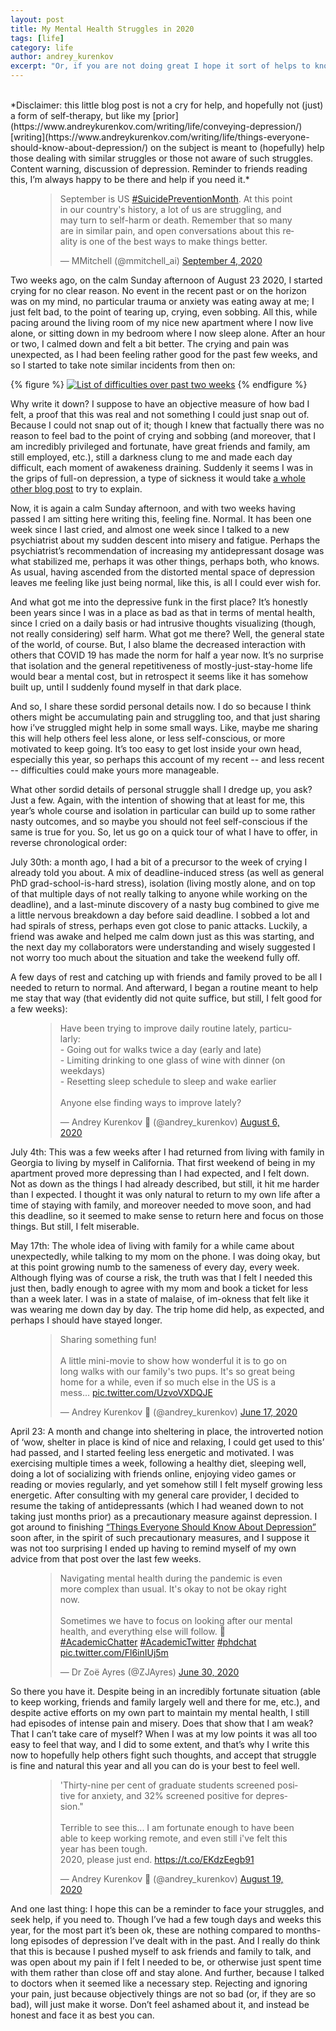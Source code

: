 ```yaml
---
layout: post
title: My Mental Health Struggles in 2020
tags: [life]
category: life
author: andrey_kurenkov
excerpt: "Or, if you are not doing great I hope it sort of helps to know I've been in rough spots too."
---
```

<br>
*Disclaimer: this little blog post is not a cry for help, and hopefully not (just) a form of self-therapy, but like my [prior](https://www.andreykurenkov.com/writing/life/conveying-depression/) [writing](https://www.andreykurenkov.com/writing/life/things-everyone-should-know-about-depression/) on the subject is meant to (hopefully) help those dealing with similar struggles or those not aware of such struggles. Content warning, discussion of depression. Reminder to friends reading this, I’m always happy to be there and help if you need it.*

<figure>
<blockquote class="twitter-tweet"><p lang="en" dir="ltr">September is US <a href="https://twitter.com/hashtag/SuicidePreventionMonth?src=hash&amp;ref_src=twsrc%5Etfw">#SuicidePreventionMonth</a>. At this point in our country&#39;s history, a lot of us are struggling, and may turn to self-harm or death. Remember that so many are in similar pain, and open conversations about this reality is one of the best ways to make things better.</p>&mdash; MMitchell (@mmitchell_ai) <a href="https://twitter.com/mmitchell_ai/status/1301967935884337154?ref_src=twsrc%5Etfw">September 4, 2020</a></blockquote> <script async src="https://platform.twitter.com/widgets.js" charset="utf-8"></script> 
</figure>

Two weeks ago, on the calm Sunday afternoon of August 23 2020, I started crying for no clear reason. No event in the recent past or on the horizon was on my mind, no particular trauma or anxiety was eating away at me; I just felt bad, to the point of tearing up, crying, even sobbing. All this, while pacing around the living room of my nice new apartment where I now live alone, or sitting down in my bedroom where I now sleep alone. After an hour or two, I calmed down and felt a bit better. The crying and pain was unexpected, as I had been feeling rather good for the past few weeks, and so I started to take note similar incidents from then on:

{% figure %}
[<img class="postimageactual"  src="/writing/images/2020-09-06-depression-in-2020/list.jpg" alt="List of difficulties over past two weeks"/>](/writing/images/2020-09-06-depression-in-2020/list.jpg)
{% endfigure %}

Why write it down? I suppose to have an objective measure of how bad I felt, a proof that this was real and not something I could just snap out of. Because I could not snap out of it; though I knew that factually there was no reason to feel bad to the point of crying and sobbing (and moreover, that I am incredibly privileged and fortunate, have great friends and family, am still employed, etc.), still a darkness clung to me and made each day difficult, each moment of awakeness draining. Suddenly it seems I was in the grips of full-on depression, a type of sickness it would take [a whole other blog post](http://www.andreykurenkov.com/writing/life/conveying-depression/) to try to explain.

Now, it is again a calm Sunday afternoon, and with two weeks having passed I am sitting here writing this, feeling fine. Normal. It has been one week since I last cried, and almost one week since I talked to a new psychiatrist about my sudden descent into misery and fatigue. Perhaps the psychiatrist’s recommendation of increasing my antidepressant dosage was what stabilized me, perhaps it was other things, perhaps both, who knows. As usual, having ascended from the distorted mental space of depression leaves me feeling like just being normal, like this, is all I could ever wish for.

And what got me into the depressive funk in the first place? It’s honestly been years since I was in a place as bad as that in terms of mental health, since I cried on a daily basis or had intrusive thoughts visualizing (though, not really considering) self harm. What got me there? Well, the general state of the world, of course. But, I also blame the decreased interaction with others that COVID 19 has made the norm for half a year now. It’s no surprise that isolation and the general repetitiveness of mostly-just-stay-home life would bear a mental cost, but in retrospect it seems like it has somehow built up, until I suddenly found myself in that dark place.

And so, I share these sordid personal details now. I do so because I think others might be accumulating pain and struggling too, and that just sharing how i’ve struggled might help in some small ways. Like, maybe me sharing this will help others feel less alone, or less self-conscious, or more motivated to keep going. It’s too easy to get lost inside your own head, especially this year, so perhaps this account of my recent -- and less recent -- difficulties could make yours more manageable.

What other sordid details of personal struggle shall I dredge up, you ask? Just a few. Again, with the intention of showing that at least for me, this year’s whole course and isolation in particular can build up to some rather nasty outcomes, and so maybe you should not feel self-conscious if the same is true for you. So, let us go on a quick tour of what I have to offer, in reverse chronological order:

July 30th: a month ago, I had a bit of a precursor to the week of crying I already told you about. A mix of deadline-induced stress (as well as general PhD grad-school-is-hard stress), isolation (living mostly alone, and on top of that multiple days of not really talking to anyone while working on the deadline), and a last-minute discovery of a nasty bug combined to give me a little nervous breakdown a day before said deadline. I sobbed a lot and had spirals of stress, perhaps even got close to panic attacks. Luckily, a friend was awake and helped me calm down just as this was starting, and the next day my collaborators were understanding and wisely suggested I not worry too much about the situation and take the weekend fully off. 

A few days of rest and catching up with friends and family proved to be all I needed to return to normal. And afterward, I began a routine meant to help me stay that way (that evidently did not quite suffice, but still, I felt good for a few weeks): 

<figure>
<blockquote class="twitter-tweet"><p lang="en" dir="ltr">Have been trying to improve daily routine lately, particularly:<br>- Going out for walks twice a day (early and late)<br>- Limiting drinking to one glass of wine with dinner (on weekdays) <br>- Resetting sleep schedule to sleep and wake earlier<br><br>Anyone else finding ways to improve lately?</p>&mdash; Andrey Kurenkov 🤖 (@andrey_kurenkov) <a href="https://twitter.com/andrey_kurenkov/status/1291439005578309632?ref_src=twsrc%5Etfw">August 6, 2020</a></blockquote> <script async src="https://platform.twitter.com/widgets.js" charset="utf-8"></script> 
</figure>

July 4th: This was a few weeks after I had returned from living with family in Georgia to living by myself in California. That first weekend of being in my apartment proved more depressing than I had expected, and I felt down. Not as down as the things I had already described, but still, it hit me harder than I expected. I thought it was only natural to return to my own life after a time of staying with family, and moreover needed to move soon, and had this deadline, so it seemed to make sense to return here and focus on those things. But still, I felt miserable.

May 17th: The whole idea of living with family for a while came about unexpectedly, while talking to my mom on the phone. I was doing okay, but at this point growing numb to the sameness of every day, every week. Although flying was of course a risk, the truth was that I felt I needed this just then, badly enough to agree with my mom and book a ticket for less than a week later. I was in a state of malaise, of im-okness that felt like it was wearing me down day by day. The trip home did help, as expected, and perhaps I should have stayed longer. 

<figure>
<blockquote class="twitter-tweet"><p lang="en" dir="ltr">Sharing something fun! <br><br>A little mini-movie to show how wonderful it is to go on long walks with our family&#39;s two pups. It&#39;s so great being home for a while, even if so much else in the US is a mess... <a href="https://t.co/UzvoVXDQJE">pic.twitter.com/UzvoVXDQJE</a></p>&mdash; Andrey Kurenkov 🤖 (@andrey_kurenkov) <a href="https://twitter.com/andrey_kurenkov/status/1273367351438782465?ref_src=twsrc%5Etfw">June 17, 2020</a></blockquote> <script async src="https://platform.twitter.com/widgets.js" charset="utf-8"></script> 
</figure>

April 23: A month and change into sheltering in place, the introverted notion of ‘wow, shelter in place is kind of nice and relaxing, I could get used to this’ had passed, and I started feeling less energetic and motivated. I was exercising multiple times a week, following a healthy diet, sleeping well, doing a lot of socializing with friends online, enjoying video games or reading or movies regularly, and yet somehow still I felt myself growing less energetic. After consulting with my general care provider, I decided to resume the taking of antidepressants (which I had weaned down to not taking just months prior) as a precautionary measure against depression. I got around to finishing [“Things Everyone Should Know About Depression”](https://www.andreykurenkov.com/writing/life/things-everyone-should-know-about-depression/) soon after, in the spirit of such precautionary measures, and I suppose it was not too surprising I ended up having to remind myself of my own advice from that post over the last few weeks.

<figure>
<blockquote class="twitter-tweet"><p lang="en" dir="ltr">Navigating mental health during the pandemic is even more complex than usual. It&#39;s okay to not be okay right now.<br><br>Sometimes we have to focus on looking after our mental health, and everything else will follow. 💜<a href="https://twitter.com/hashtag/AcademicChatter?src=hash&amp;ref_src=twsrc%5Etfw">#AcademicChatter</a> <a href="https://twitter.com/hashtag/AcademicTwitter?src=hash&amp;ref_src=twsrc%5Etfw">#AcademicTwitter</a> <a href="https://twitter.com/hashtag/phdchat?src=hash&amp;ref_src=twsrc%5Etfw">#phdchat</a> <a href="https://t.co/Fl6inIUj5m">pic.twitter.com/Fl6inIUj5m</a></p>&mdash; Dr Zoë Ayres (@ZJAyres) <a href="https://twitter.com/ZJAyres/status/1278092344366161920?ref_src=twsrc%5Etfw">June 30, 2020</a></blockquote> <script async src="https://platform.twitter.com/widgets.js" charset="utf-8"></script> 
</figure>

So there you have it. Despite being in an incredibly fortunate situation (able to keep working, friends and family largely well and there for me, etc.), and despite active efforts on my own part to maintain my mental health, I still had episodes of intense pain and misery. Does that show that I am weak? That I can’t take care of myself? When I was at my low points it was all too easy to feel that way, and I did to some extent, and that’s why I write this now to hopefully help others fight such thoughts, and accept that struggle is fine and natural this year and all you can do is your best to feel well. 

<figure>
<blockquote class="twitter-tweet"><p lang="en" dir="ltr">&#39;Thirty-nine per cent of graduate students screened positive for anxiety, and 32% screened positive for depression.&quot;<br><br>Terrible to see this... I am fortunate enough to have been able to keep working remote, and even still i&#39;ve felt this year has been tough. <br>2020, please just end. <a href="https://t.co/EKdzEegb91">https://t.co/EKdzEegb91</a></p>&mdash; Andrey Kurenkov 🤖 (@andrey_kurenkov) <a href="https://twitter.com/andrey_kurenkov/status/1296230912288382978?ref_src=twsrc%5Etfw">August 19, 2020</a></blockquote> <script async src="https://platform.twitter.com/widgets.js" charset="utf-8"></script> 
</figure>

And one last thing: I hope this can be a reminder to face your struggles, and seek help, if you need to. Though I’ve had a few tough days and weeks this year, for the most part it’s been ok, these are nothing compared to months-long episodes of depression I’ve dealt with in the past. And I really do think that this is because I pushed myself to ask friends and family to talk, and was open about my pain if I felt I needed to be, or otherwise just spent time with them rather than close off and stay alone. And further, because I talked to doctors when it seemed like a necessary step. Rejecting and ignoring your pain, just because objectively things are not so bad (or, if they are so bad), will just make it worse. Don’t feel ashamed about it, and instead be honest and face it as best you can.

